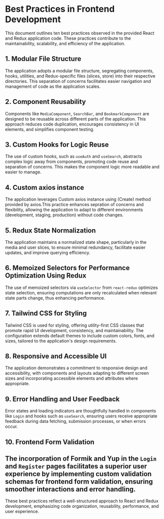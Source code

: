 # Best Practices in Frontend Development

This document outlines ten best practices observed in the provided React and Redux application code. These practices contribute to the maintainability, scalability, and efficiency of the application.

## 1. Modular File Structure

The application adopts a modular file structure, segregating components, hooks, utilities, and Redux-specific files (slices, store) into their respective directories. This separation of concerns facilitates easier navigation and management of code as the application scales.

## 2. Component Reusability

Components like `MediaComponent`, `SearchBar`, and `BookmarkComponent` are designed to be reusable across different parts of the application. This approach reduces code duplication, encourages consistency in UI elements, and simplifies component testing.

## 3. Custom Hooks for Logic Reuse

The use of custom hooks, such as `useAuth` and `useSearch`, abstracts complex logic away from components, promoting code reuse and separation of concerns. This makes the component logic more readable and easier to manage.

## 4. Custom axios instance

The application leverages Custom axios instance using (Create) method provided by axios.This practice enhances sepration of concerns and flexibility, allowing the application to adapt to different environments (development, staging, production) without code changes.

## 5. Redux State Normalization

The application maintains a normalized state shape, particularly in the media and user slices, to ensure minimal redundancy, facilitate easier updates, and improve querying efficiency.

## 6. Memoized Selectors for Performance Optimization Using Redux

The use of memoized selectors via `useSelector` from `react-redux` optimizes state selection, ensuring computations are only recalculated when relevant state parts change, thus enhancing performance.

## 7. Tailwind CSS for Styling

Tailwind CSS is used for styling, offering utility-first CSS classes that promote rapid UI development, consistency, and maintainability. The configuration extends default themes to include custom colors, fonts, and sizes, tailored to the application's design requirements.

## 8. Responsive and Accessible UI

The application demonstrates a commitment to responsive design and accessibility, with components and layouts adapting to different screen sizes and incorporating accessible elements and attributes where appropriate.

## 9. Error Handling and User Feedback

Error states and loading indicators are thoughtfully handled in components like `Login` and hooks such as `useSearch`, ensuring users receive appropriate feedback during data fetching, submission processes, or when errors occur.

## 10. Frontend Form Validation

## The incorporation of Formik and Yup in the `Login` and `Register` pages facilitates a superior user experience by implementing custom validation schemas for frontend form validation, ensuring smoother interactions and error handling.

These best practices reflect a well-structured approach to React and Redux development, emphasizing code organization, reusability, performance, and user experience.
